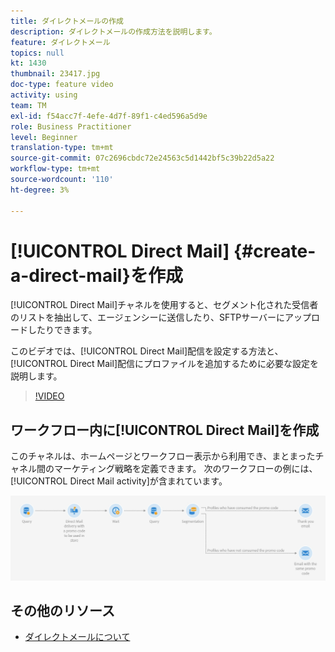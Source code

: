 ```yaml
---
title: ダイレクトメールの作成
description: ダイレクトメールの作成方法を説明します。
feature: ダイレクトメール
topics: null
kt: 1430
thumbnail: 23417.jpg
doc-type: feature video
activity: using
team: TM
exl-id: f54acc7f-4efe-4d7f-89f1-c4ed596a5d9e
role: Business Practitioner
level: Beginner
translation-type: tm+mt
source-git-commit: 07c2696cbdc72e24563c5d1442bf5c39b22d5a22
workflow-type: tm+mt
source-wordcount: '110'
ht-degree: 3%

---
```


# [!UICONTROL Direct Mail] {#create-a-direct-mail}を作成

[!UICONTROL Direct Mail]チャネルを使用すると、セグメント化された受信者のリストを抽出して、エージェンシーに送信したり、SFTPサーバーにアップロードしたりできます。

このビデオでは、[!UICONTROL Direct Mail]配信を設定する方法と、[!UICONTROL Direct Mail]配信にプロファイルを追加するために必要な設定を説明します。

>[!VIDEO](https://video.tv.adobe.com/v/23417?quality=12)

## ワークフロー内に[!UICONTROL Direct Mail]を作成

このチャネルは、ホームページとワークフロー表示から利用でき、まとまったチャネル間のマーケティング戦略を定義できます。 次のワークフローの例には、[!UICONTROL Direct Mail activity]が含まれています。

![ワークフローの画像](/help/assets/direct_mail_examplewf.png)

## その他のリソース

* [ダイレクトメールについて](https://docs.adobe.com/content/help/en/campaign-standard/using/communication-channels/direct-mail/about-direct-mail.html)
